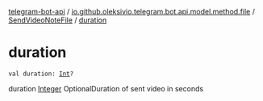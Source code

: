 [telegram-bot-api](../../index.md) / [io.github.oleksivio.telegram.bot.api.model.method.file](../index.md) / [SendVideoNoteFile](index.md) / [duration](./duration.md)

# duration

`val duration: `[`Int`](https://kotlinlang.org/api/latest/jvm/stdlib/kotlin/-int/index.html)`?`

duration [Integer](https://docs.oracle.com/javase/6/docs/api/java/lang/Integer.html) OptionalDuration of sent video in seconds


